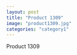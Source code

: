 ```yaml
---
layout: post
title: "Product 1309"
image: "product1309.jpg"
categories: "category1"
---
```

Product 1309
